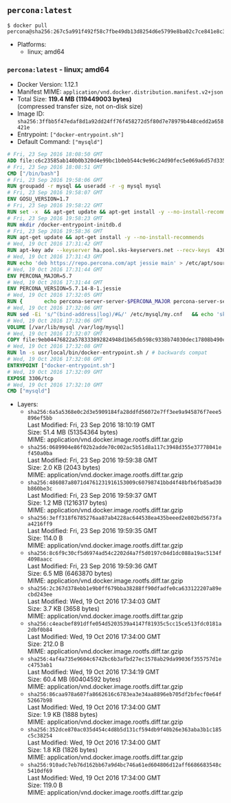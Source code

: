 ## `percona:latest`

```console
$ docker pull percona@sha256:267c5a991f492f58c7fbe49db13d8254d6e5799e8ba02c7ce841e8c30ef32339
```

-	Platforms:
	-	linux; amd64

### `percona:latest` - linux; amd64

-	Docker Version: 1.12.1
-	Manifest MIME: `application/vnd.docker.distribution.manifest.v2+json`
-	Total Size: **119.4 MB (119449003 bytes)**  
	(compressed transfer size, not on-disk size)
-	Image ID: `sha256:3ffbb5f47edaf8d1a92dd24ff76f458272d5f80d7e78979b448cedd2a658421e`
-	Entrypoint: `["docker-entrypoint.sh"]`
-	Default Command: `["mysqld"]`

```dockerfile
# Fri, 23 Sep 2016 18:08:50 GMT
ADD file:c6c23585ab140b0b320d4e99bc1b0eb544c9e96c24d90fec5e069a6d57d335ca in / 
# Fri, 23 Sep 2016 18:08:51 GMT
CMD ["/bin/bash"]
# Fri, 23 Sep 2016 19:58:06 GMT
RUN groupadd -r mysql && useradd -r -g mysql mysql
# Fri, 23 Sep 2016 19:58:07 GMT
ENV GOSU_VERSION=1.7
# Fri, 23 Sep 2016 19:58:22 GMT
RUN set -x 	&& apt-get update && apt-get install -y --no-install-recommends ca-certificates wget && rm -rf /var/lib/apt/lists/* 	&& wget -O /usr/local/bin/gosu "https://github.com/tianon/gosu/releases/download/$GOSU_VERSION/gosu-$(dpkg --print-architecture)" 	&& wget -O /usr/local/bin/gosu.asc "https://github.com/tianon/gosu/releases/download/$GOSU_VERSION/gosu-$(dpkg --print-architecture).asc" 	&& export GNUPGHOME="$(mktemp -d)" 	&& gpg --keyserver ha.pool.sks-keyservers.net --recv-keys B42F6819007F00F88E364FD4036A9C25BF357DD4 	&& gpg --batch --verify /usr/local/bin/gosu.asc /usr/local/bin/gosu 	&& rm -r "$GNUPGHOME" /usr/local/bin/gosu.asc 	&& chmod +x /usr/local/bin/gosu 	&& gosu nobody true 	&& apt-get purge -y --auto-remove ca-certificates wget
# Fri, 23 Sep 2016 19:58:23 GMT
RUN mkdir /docker-entrypoint-initdb.d
# Fri, 23 Sep 2016 19:58:36 GMT
RUN apt-get update && apt-get install -y --no-install-recommends 		apt-transport-https ca-certificates 		pwgen 	&& rm -rf /var/lib/apt/lists/*
# Wed, 19 Oct 2016 17:31:42 GMT
RUN apt-key adv --keyserver ha.pool.sks-keyservers.net --recv-keys 	430BDF5C56E7C94E848EE60C1C4CBDCDCD2EFD2A 	4D1BB29D63D98E422B2113B19334A25F8507EFA5
# Wed, 19 Oct 2016 17:31:43 GMT
RUN echo 'deb https://repo.percona.com/apt jessie main' > /etc/apt/sources.list.d/percona.list
# Wed, 19 Oct 2016 17:31:44 GMT
ENV PERCONA_MAJOR=5.7
# Wed, 19 Oct 2016 17:31:44 GMT
ENV PERCONA_VERSION=5.7.14-8-1.jessie
# Wed, 19 Oct 2016 17:32:05 GMT
RUN { 		echo percona-server-server-$PERCONA_MAJOR percona-server-server/root_password password 'unused'; 		echo percona-server-server-$PERCONA_MAJOR percona-server-server/root_password_again password 'unused'; 	} | debconf-set-selections 	&& apt-get update 	&& apt-get install -y 		percona-server-server-$PERCONA_MAJOR=$PERCONA_VERSION 	&& rm -rf /var/lib/apt/lists/* 	&& sed -ri 's/^user\s/#&/' /etc/mysql/my.cnf 	&& rm -rf /var/lib/mysql && mkdir -p /var/lib/mysql /var/run/mysqld 	&& chown -R mysql:mysql /var/lib/mysql /var/run/mysqld 	&& chmod 777 /var/run/mysqld
# Wed, 19 Oct 2016 17:32:06 GMT
RUN sed -Ei 's/^(bind-address|log)/#&/' /etc/mysql/my.cnf 	&& echo 'skip-host-cache\nskip-name-resolve' | awk '{ print } $1 == "[mysqld]" && c == 0 { c = 1; system("cat") }' /etc/mysql/my.cnf > /tmp/my.cnf 	&& mv /tmp/my.cnf /etc/mysql/my.cnf
# Wed, 19 Oct 2016 17:32:06 GMT
VOLUME [/var/lib/mysql /var/log/mysql]
# Wed, 19 Oct 2016 17:32:07 GMT
COPY file:9eb04476822a578333892824948d1b65db598c9338b74030dec17808b490c956 in /usr/local/bin/ 
# Wed, 19 Oct 2016 17:32:08 GMT
RUN ln -s usr/local/bin/docker-entrypoint.sh / # backwards compat
# Wed, 19 Oct 2016 17:32:08 GMT
ENTRYPOINT ["docker-entrypoint.sh"]
# Wed, 19 Oct 2016 17:32:09 GMT
EXPOSE 3306/tcp
# Wed, 19 Oct 2016 17:32:10 GMT
CMD ["mysqld"]
```

-	Layers:
	-	`sha256:6a5a5368e0c2d3e5909184fa28ddfd56072e7ff3ee9a945876f7eee5896ef5bb`  
		Last Modified: Fri, 23 Sep 2016 18:10:19 GMT  
		Size: 51.4 MB (51354364 bytes)  
		MIME: application/vnd.docker.image.rootfs.diff.tar.gzip
	-	`sha256:0689904e86f02b2adde70c002ac5b51d8a117c3948d355e37778041ef450a0ba`  
		Last Modified: Fri, 23 Sep 2016 19:59:38 GMT  
		Size: 2.0 KB (2043 bytes)  
		MIME: application/vnd.docker.image.rootfs.diff.tar.gzip
	-	`sha256:486087a8071d4761231916153009c60798741bbd4f48bfb6fb85ad30b860be3c`  
		Last Modified: Fri, 23 Sep 2016 19:59:37 GMT  
		Size: 1.2 MB (1216317 bytes)  
		MIME: application/vnd.docker.image.rootfs.diff.tar.gzip
	-	`sha256:3eff318f6785276aa87ab4228ac644538ea435beeed2e802bd5673faa4216ff9`  
		Last Modified: Fri, 23 Sep 2016 19:59:35 GMT  
		Size: 114.0 B  
		MIME: application/vnd.docker.image.rootfs.diff.tar.gzip
	-	`sha256:8c6f9c30cf5d6974ad54c2202d4a7f5d0197c04d1dc088a19ac5134f4098aacc`  
		Last Modified: Fri, 23 Sep 2016 19:59:36 GMT  
		Size: 6.5 MB (6463870 bytes)  
		MIME: application/vnd.docker.image.rootfs.diff.tar.gzip
	-	`sha256:2c367d378ebb1e9b0ff679bba38288ff90dfadfe0ca633122207a89ecbd243ee`  
		Last Modified: Wed, 19 Oct 2016 17:34:03 GMT  
		Size: 3.7 KB (3658 bytes)  
		MIME: application/vnd.docker.image.rootfs.diff.tar.gzip
	-	`sha256:c4eacbef891dffe054d5203539a4147f81935c5cc15ce513fdc0181a2dbf0b84`  
		Last Modified: Wed, 19 Oct 2016 17:34:00 GMT  
		Size: 212.0 B  
		MIME: application/vnd.docker.image.rootfs.diff.tar.gzip
	-	`sha256:4af4a735e9604c6742bc6b3afbd27ec1578ab29da99036f355757d1ec4753ab1`  
		Last Modified: Wed, 19 Oct 2016 17:34:19 GMT  
		Size: 60.4 MB (60404592 bytes)  
		MIME: application/vnd.docker.image.rootfs.diff.tar.gzip
	-	`sha256:86caa978a607fa8662616c6783ea3e34aa8896eb705df2bfecf0e64f52667b98`  
		Last Modified: Wed, 19 Oct 2016 17:34:00 GMT  
		Size: 1.9 KB (1888 bytes)  
		MIME: application/vnd.docker.image.rootfs.diff.tar.gzip
	-	`sha256:352dce870ac035d454c4d8b5d131cf594db9f40b26e363aba3b1c185c5c38254`  
		Last Modified: Wed, 19 Oct 2016 17:34:00 GMT  
		Size: 1.8 KB (1826 bytes)  
		MIME: application/vnd.docker.image.rootfs.diff.tar.gzip
	-	`sha256:910adc7eb76d162bb67a9d4bc746a61ed604806d12aff6686683548c5410df69`  
		Last Modified: Wed, 19 Oct 2016 17:34:00 GMT  
		Size: 119.0 B  
		MIME: application/vnd.docker.image.rootfs.diff.tar.gzip
